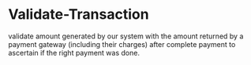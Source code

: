 # Validate-Transaction
validate amount generated by our system with the amount returned by a payment gateway (including their charges) after complete payment to ascertain if the right payment was done.
